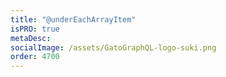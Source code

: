 ```yaml
---
title: "@underEachArrayItem"
isPRO: true
metaDesc:
socialImage: /assets/GatoGraphQL-logo-suki.png
order: 4700
---
```

